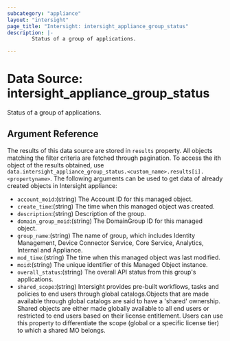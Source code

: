 ```yaml
---
subcategory: "appliance"
layout: "intersight"
page_title: "Intersight: intersight_appliance_group_status"
description: |-
        Status of a group of applications.

---
```


# Data Source: intersight_appliance_group_status
Status of a group of applications.
## Argument Reference
The results of this data source are stored in `results` property.
All objects matching the filter criteria are fetched through pagination.
To access the ith object of the results obtained, use `data.intersight_appliance_group_status.<custom_name>.results[i].<propertyname>`.
The following arguments can be used to get data of already created objects in Intersight appliance:
* `account_moid`:(string) The Account ID for this managed object. 
* `create_time`:(string) The time when this managed object was created. 
* `description`:(string) Description of the group. 
* `domain_group_moid`:(string) The DomainGroup ID for this managed object. 
* `group_name`:(string) The name of group, which includes Identity Management, Device Connector Service, Core Service, Analytics, Internal and Appliance. 
* `mod_time`:(string) The time when this managed object was last modified. 
* `moid`:(string) The unique identifier of this Managed Object instance. 
* `overall_status`:(string) The overall API status from this group's applications. 
* `shared_scope`:(string) Intersight provides pre-built workflows, tasks and policies to end users through global catalogs.Objects that are made available through global catalogs are said to have a 'shared' ownership. Shared objects are either made globally available to all end users or restricted to end users based on their license entitlement. Users can use this property to differentiate the scope (global or a specific license tier) to which a shared MO belongs. 
 
